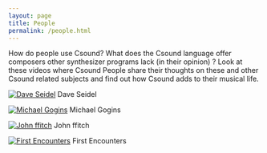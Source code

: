 ```yaml
---
layout: page
title: People
permalink: /people.html
---
```



How do people use Csound? What does the Csound language offer composers other synthesizer programs lack (in their opinion) ? 
Look at these videos where Csound People share their thoughts on these and other Csound related subjects and find out how Csound adds to their musical life.


[![Dave Seidel](https://img.youtube.com/vi/4eV9RjhVsM8/mqdefault.jpg)](https://www.youtube.com/watch?v=4eV9RjhVsM8)
Dave Seidel

[![Michael Gogins](https://img.youtube.com/vi/H-xWghoZqGw/mqdefault.jpg)](https://www.youtube.com/watch?v=H-xWghoZqGw)
Michael Gogins

[![John ffitch](https://img.youtube.com/vi/0m3WVzEnFIs/mqdefault.jpg)](https://www.youtube.com/watch?v=0m3WVzEnFIs)
John ffitch

[![First Encounters](https://img.youtube.com/vi/jfdTHMuNikY/mqdefault.jpg)](https://www.youtube.com/watch?v=jfdTHMuNikY)
First Encounters

